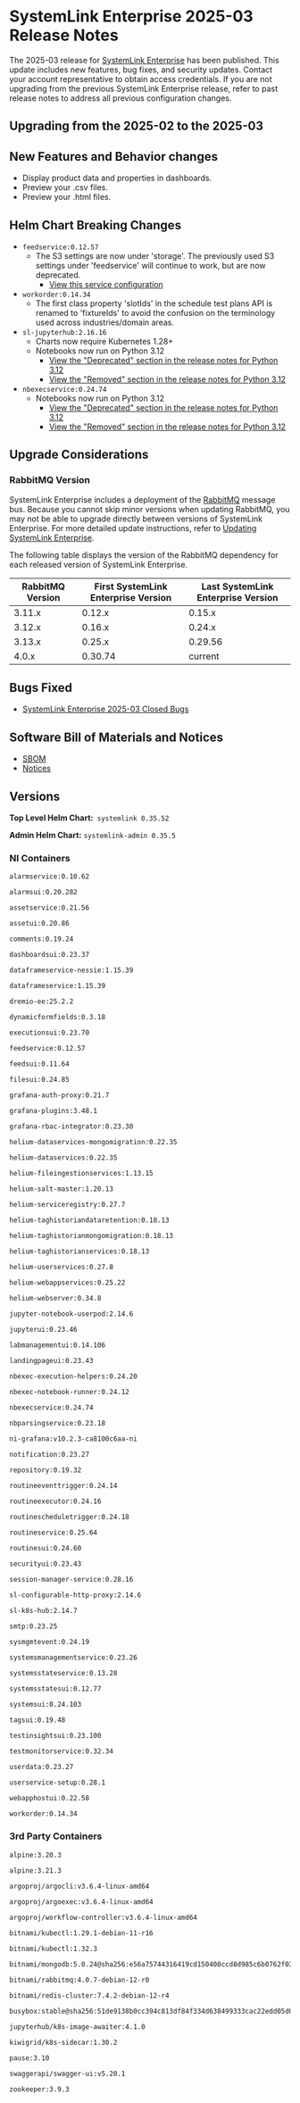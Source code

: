 # SystemLink Enterprise 2025-03 Release Notes

The 2025-03 release for [SystemLink Enterprise](https://downloads.artifacts.ni.com/) has been
published. This update includes new features, bug fixes, and security updates. 
Contact your account representative to obtain access credentials. If you are not upgrading from
the previous SystemLink Enterprise release, refer to past release notes to address all previous configuration changes.

## Upgrading from the 2025-02 to the 2025-03

<!-- Optional section to include comments and instructions needed to successfully upgrade from the previous release to the current release. If the only changes needed are already captured in Helm Chart Breaking Changes, this section is not needed. -->

## New Features and Behavior changes

- Display product data and properties in dashboards.
- Preview your .csv files.
- Preview your .html files.

## Helm Chart Breaking Changes

- `feedservice:0.12.57`
  - The S3 settings are now under 'storage'. The previously used S3 settings under 'feedservice' will continue to work, but are now deprecated.
    - [View this service configuration](https://github.com/ni/install-systemlink-enterprise/blob/2025-03/getting-started/templates/systemlink-values.yaml#L850)
- `workorder:0.14.34`
  - The first class property 'slotIds' in the schedule test plans API is renamed to 'fixtureIds' to avoid the confusion on the terminology used across industries/domain areas.
- `sl-jupyterhub:2.16.16`
  - Charts now require Kubernetes 1.28+
  - Notebooks now run on Python 3.12
    - [View the "Deprecated" section in the release notes for Python 3.12](https://docs.python.org/3.12/whatsnew/3.12.html#deprecated)
    - [View the "Removed" section in the release notes for Python 3.12](https://docs.python.org/3.12/whatsnew/3.12.html#removed)
- `nbexecservice:0.24.74`
  - Notebooks now run on Python 3.12
    - [View the "Deprecated" section in the release notes for Python 3.12](https://docs.python.org/3.12/whatsnew/3.12.html#deprecated)
    - [View the "Removed" section in the release notes for Python 3.12](https://docs.python.org/3.12/whatsnew/3.12.html#removed)

## Upgrade Considerations

### RabbitMQ Version

SystemLink Enterprise includes a deployment of the 
[RabbitMQ](https://www.rabbitmq.com/) message bus. Because you cannot skip minor
versions when updating RabbitMQ, you may not be able to upgrade directly between
versions of SystemLink Enterprise. For more detailed update instructions, refer to
[Updating SystemLink Enterprise](https://www.ni.com/docs/en-US/bundle/systemlink-enterprise/page/updating-systemlink-enterprise.html).

The following table displays the version of the RabbitMQ dependency for each released version of SystemLink Enterprise.

| RabbitMQ Version | First SystemLink Enterprise Version | Last SystemLink Enterprise Version |
| ---------------- | ----------------------------------- | ---------------------------------- |
| 3.11.x           | 0.12.x                              | 0.15.x                             |
| 3.12.x           | 0.16.x                              | 0.24.x                             |
| 3.13.x           | 0.25.x                              | 0.29.56                            |
| 4.0.x            | 0.30.74                             | current                            |

## Bugs Fixed

- [SystemLink Enterprise 2025-03 Closed Bugs](https://github.com/ni/install-systemlink-enterprise/tree/2025-03/release-notes/2025-03/closed-bugs-sle-2025-03.xlsx)

## Software Bill of Materials and Notices

- [SBOM](https://github.com/ni/install-systemlink-enterprise/tree/2025-03/release-notes/2025-03/sbom)
- [Notices](https://github.com/ni/install-systemlink-enterprise/tree/2025-03/release-notes/2025-03/notices)

## Versions

**Top Level Helm Chart:** `systemlink 0.35.52`

**Admin Helm Chart:** `systemlink-admin 0.35.5`

### NI Containers

```text
alarmservice:0.10.62

alarmsui:0.20.282

assetservice:0.21.56

assetui:0.20.86

comments:0.19.24

dashboardsui:0.23.37

dataframeservice-nessie:1.15.39

dataframeservice:1.15.39

dremio-ee:25.2.2

dynamicformfields:0.3.18

executionsui:0.23.70

feedservice:0.12.57

feedsui:0.11.64

filesui:0.24.85

grafana-auth-proxy:0.21.7

grafana-plugins:3.48.1

grafana-rbac-integrator:0.23.30

helium-dataservices-mongomigration:0.22.35

helium-dataservices:0.22.35

helium-fileingestionservices:1.13.15

helium-salt-master:1.20.13

helium-serviceregistry:0.27.7

helium-taghistoriandataretention:0.18.13

helium-taghistorianmongomigration:0.18.13

helium-taghistorianservices:0.18.13

helium-userservices:0.27.8

helium-webappservices:0.25.22

helium-webserver:0.34.8

jupyter-notebook-userpod:2.14.6

jupyterui:0.23.46

labmanagementui:0.14.106

landingpageui:0.23.43

nbexec-execution-helpers:0.24.20

nbexec-notebook-runner:0.24.12

nbexecservice:0.24.74

nbparsingservice:0.23.18

ni-grafana:v10.2.3-ca8100c6aa-ni

notification:0.23.27

repository:0.19.32

routineeventtrigger:0.24.14

routineexecutor:0.24.16

routinescheduletrigger:0.24.18

routineservice:0.25.64

routinesui:0.24.60

securityui:0.23.43

session-manager-service:0.28.16

sl-configurable-http-proxy:2.14.6

sl-k8s-hub:2.14.7

smtp:0.23.25

sysmgmtevent:0.24.19

systemsmanagementservice:0.23.26

systemsstateservice:0.13.28

systemsstatesui:0.12.77

systemsui:0.24.103

tagsui:0.19.48

testinsightsui:0.23.100

testmonitorservice:0.32.34

userdata:0.23.27

userservice-setup:0.28.1

webapphostui:0.22.58

workorder:0.14.34
```

### 3rd Party Containers

```text
alpine:3.20.3

alpine:3.21.3

argoproj/argocli:v3.6.4-linux-amd64

argoproj/argoexec:v3.6.4-linux-amd64

argoproj/workflow-controller:v3.6.4-linux-amd64

bitnami/kubectl:1.29.1-debian-11-r16

bitnami/kubectl:1.32.3

bitnami/mongodb:5.0.24@sha256:e56a75744316419cd150400ccd8d985c6b0762f03c7a3b015f233524d043731f

bitnami/rabbitmq:4.0.7-debian-12-r0

bitnami/redis-cluster:7.4.2-debian-12-r4

busybox:stable@sha256:51de9138b0cc394c813df84f334d638499333cac22edd05d0300b2c9a2dc80dd

jupyterhub/k8s-image-awaiter:4.1.0

kiwigrid/k8s-sidecar:1.30.2

pause:3.10

swaggerapi/swagger-ui:v5.20.1

zookeeper:3.9.3
```
